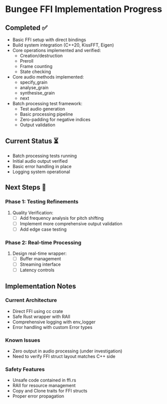 # Bungee FFI Implementation Progress

## Completed ✅
- Basic FFI setup with direct bindings
- Build system integration (C++20, KissFFT, Eigen)
- Core operations implemented and verified:
  - Creation/destruction
  - Preroll
  - Frame counting
  - State checking
- Core audio methods implemented:
  - specify_grain
  - analyse_grain
  - synthesise_grain
  - next
- Batch processing test framework:
  - Test audio generation
  - Basic processing pipeline
  - Zero-padding for negative indices
  - Output validation

## Current Status ⏳
- Batch processing tests running
- Initial audio output verified
- Basic error handling in place
- Logging system operational

## Next Steps 🔄

### Phase 1: Testing Refinements
1. Quality Verification:
   - [ ] Add frequency analysis for pitch shifting
   - [ ] Implement more comprehensive output validation
   - [ ] Add edge case testing

### Phase 2: Real-time Processing
1. Design real-time wrapper:
   - [ ] Buffer management
   - [ ] Streaming interface
   - [ ] Latency controls

## Implementation Notes

### Current Architecture
- Direct FFI using cc crate
- Safe Rust wrapper with RAII
- Comprehensive logging with env_logger
- Error handling with custom Error types

### Known Issues
- Zero output in audio processing (under investigation)
- Need to verify FFI struct layout matches C++ side

### Safety Features
- Unsafe code contained in ffi.rs
- RAII for resource management
- Copy and Clone traits for FFI structs
- Proper error propagation 